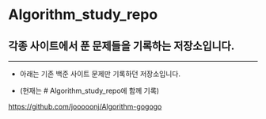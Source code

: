 # Algorithm_study_repo
## 각종 사이트에서 푼 문제들을 기록하는 저장소입니다.

---

- 아래는 기존 백준 사이트 문제만 기록하던 저장소입니다.

- (현재는 # Algorithm_study_repo에 함께 기록)

https://github.com/jooooonj/Algorithm-gogogo
